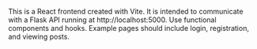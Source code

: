 <!-- Use this file to provide workspace-specific custom instructions to Copilot. For more details, visit https://code.visualstudio.com/docs/copilot/copilot-customization#_use-a-githubcopilotinstructionsmd-file -->

This is a React frontend created with Vite. It is intended to communicate with a Flask API running at http://localhost:5000. Use functional components and hooks. Example pages should include login, registration, and viewing posts.
